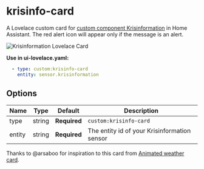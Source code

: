 # krisinfo-card
A Lovelace custom card for [custom component Krisinformation](https://github.com/isabellaalstrom/sensor.krisinformation) in Home Assistant.
The red alert icon will appear only if the message is an alert.

<img src="https://github.com/isabellaalstrom/krisinfo-card/blob/master/krisinfo.png" alt="Krisinformation Lovelace Card" />

**Use in ui-lovelace.yaml:**
```yaml
  - type: custom:krisinfo-card
    entity: sensor.krisinformation
```

## Options

| Name | Type | Default | Description
| ---- | ---- | ------- | -----------
| type | string | **Required** | `custom:krisinfo-card`
| entity | string | **Required** | The entity id of your Krisinformation sensor



Thanks to @arsaboo for inspiration to this card from [Animated weather card](https://community.home-assistant.io/t/custom-animated-weather-card-for-lovelace/58338).
